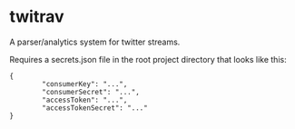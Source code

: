 # twitrav
A parser/analytics system for twitter streams.

Requires a secrets.json file in the root project directory that looks like this:

```
{
        "consumerKey": "...",
        "consumerSecret": "...",
        "accessToken": "...",
        "accessTokenSecret": "..."
}
```
